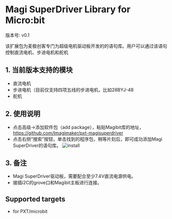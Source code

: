 
#  Magi SuperDriver Library for Micro:bit
版本号: v0.1

该扩展包为麦极创客专门为超级电机驱动板开发的的语句库。用户可以通过该语句控制直流电机、步进电机和舵机

## 1. 当前版本支持的模块

- 直流电机
- 步进电机（目前仅支持四项五线的步进电机，比如28BYJ-48
- 舵机

## 2. 使用说明
- 点击高级->添加软件包（add package），粘贴Magibit库的地址，https://github.com/Imagimaker/pxt-magisuperdriver
- 点击右侧“搜索”按钮，单击找到的程序包，稍等片刻后，即可成功添加Magi SuperDriver的语句库。
![install](https://github.com/Imagimaker/pxt-magibit/raw/master/install.gif)

## 3. 备注

- Magi SuperDriver驱动板，需要配合至少7.4V直流电源供电。
- 接插i2C的grove口和Magibit主板进行连接。

## Supported targets

* for PXT/microbit
